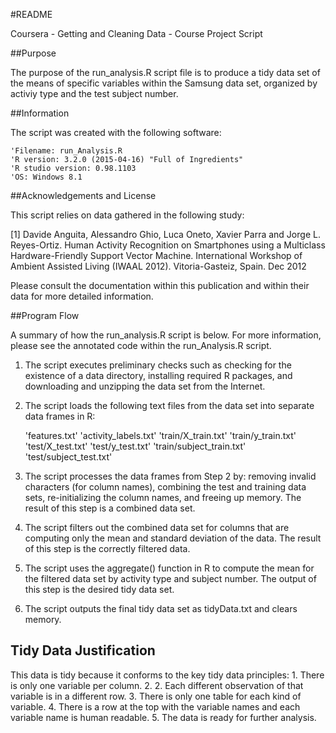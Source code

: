 #README

Coursera - Getting and Cleaning Data - Course Project Script

##Purpose

The purpose of the run_analysis.R script file is to produce a tidy data set of the means of specific variables within the Samsung data set, organized by activiy type and the test subject number.

##Information

The script was created with the following software:

	'Filename: run_Analysis.R
	'R version: 3.2.0 (2015-04-16) "Full of Ingredients"
	'R studio version: 0.98.1103
	'OS: Windows 8.1

##Acknowledgements and License

This script relies on data gathered in the following study:

[1] Davide Anguita, Alessandro Ghio, Luca Oneto, Xavier Parra and Jorge L. Reyes-Ortiz. Human Activity Recognition on Smartphones using a Multiclass Hardware-Friendly Support Vector Machine. International Workshop of Ambient Assisted Living (IWAAL 2012). Vitoria-Gasteiz, Spain. Dec 2012

Please consult the documentation within this publication and within their data for more detailed information.

##Program Flow

A summary of how the run_analysis.R script is below. For more information, please see the annotated code within the run_Analysis.R script.

1) The script executes preliminary checks such as checking for the existence of a data directory, installing required R packages, and downloading and unzipping the data set from the Internet.

2) The script loads the following text files from the data set into separate data frames in R:

	'features.txt'
	'activity_labels.txt'
	'train/X_train.txt'
	'train/y_train.txt'
	'test/X_test.txt'
	'test/y_test.txt'
	'train/subject_train.txt'
	'test/subject_test.txt'

3) The script processes the data frames from Step 2 by: removing invalid characters (for column names), combining the test and training data sets, re-initializing the column names, and freeing up memory. The result of this step is a combined data set.

4) The script filters out the combined data set for columns that are computing only the mean and standard deviation of the data. The result of this step is the correctly filtered data.

5) The script uses the aggregate() function in R to compute the mean for the filtered data set by activity type and subject number. The output of this step is the desired tidy data set.

6) The script outputs the final tidy data set as tidyData.txt and clears memory.

## Tidy Data Justification

This data is tidy because it conforms to the key tidy data principles:
		1. There is only one variable per column.
		2. 2. Each different observation of that variable is in a different row.
		3. There is only one table for each kind of variable.
		4. There is a row at the top with the variable names and each variable name is human readable.
		5. The data is ready for further analysis.
